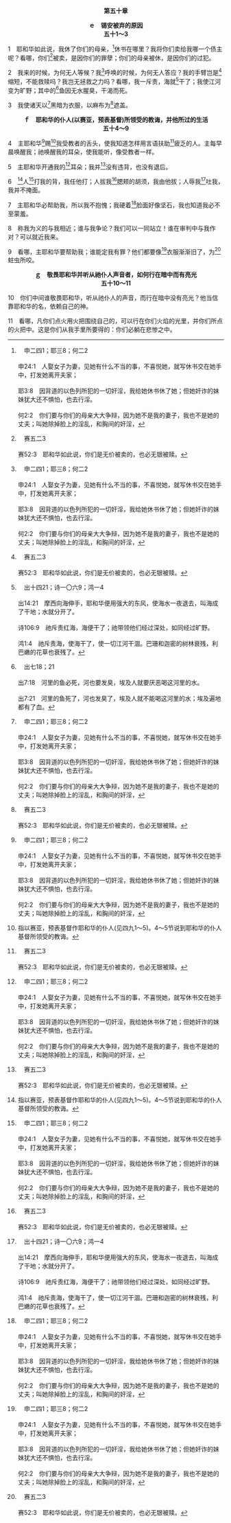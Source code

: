 <p style="text-align:center;font-weight:bold;">第五十章</p>

<p style="text-align:center;font-weight:bold;">ｅ　锡安被弃的原因<br>五十1～3</p>

1　耶和华如此说，我休了你们的母亲，[^a]休书在哪里？我将你们卖给我哪一个债主呢？看哪，你们[^b]被卖，是因你们的罪孽；你们的母亲被休，是因你们的过犯。

[^a]:　申二四1；耶三8；何二2<br><br>申24:1　人娶女子为妻，见她有什么不当的事，不喜悦她，就写休书交在她手中，打发她离开夫家；<br><br>耶3:8　因背道的以色列所犯的一切奸淫，我给她休书休了她；但她奸诈的妹妹犹大还不惧怕，也去行淫。<br><br>何2:2　你们要与你们的母亲大大争辩，因为她不是我的妻子，我也不是她的丈夫；叫她除掉脸上的淫乱，和胸间的奸淫，

[^b]:　赛五二3<br><br>赛52:3　耶和华如此说，你们是无价被卖的，也必无银被赎。

2　我来的时候，为何无人等候？我[^a]呼唤的时候，为何无人答应？我的手臂岂是[^b]缩短，不能救赎吗？我岂无拯救之力吗？看哪，我一斥责，海就[^c]干了；我使江河变为旷野；其中的[^d]鱼因无水腥臭，干渴而死。

[^a]:　箴一24；赛六五12；耶七13<br><br>箴1:24　我呼唤，你们拒绝；我伸手，无人理会，<br><br>赛65:12　我要命定你们归在刀下，你们都必屈身被杀戮；因为我呼唤，你们没有答应；我说话，你们没有听从；反倒行我眼中看为恶的，拣选我所不喜悦的。<br><br>耶7:13　耶和华说，现在因你们行了这一切的事，我也从早起来说话，告诉你们，你们却不听从，呼唤你们，你们却不答应；

[^b]:　民十一23；赛五九1<br><br>民11:23　耶和华对摩西说，耶和华的手臂岂是缩短了吗？现在你要看我的话向你应验不应验。<br><br>赛59:1　耶和华的手臂并非缩短不能拯救；祂的耳朵并非发沉不能听见。

[^c]:　出十四21；诗一〇六9；鸿一4<br><br>出14:21　摩西向海伸手，耶和华便用强大的东风，使海水一夜退去，叫海成了干地；水就分开了。<br><br>诗106:9　祂斥责红海，海便干了；祂带领他们经过深处，如同经过旷野。<br><br>鸿1:4　祂斥责海，使海干了，使一切江河干涸。巴珊和迦密的树林衰残，利巴嫩的花草也衰残了。

[^d]:　出七18；21<br><br>出7:18　河里的鱼必死，河也要发臭，埃及人就要厌恶喝这河里的水。<br><br>出7:21　河里的鱼死了，河也发臭了，埃及人就不能喝这河里的水；埃及遍地都有了血。

3　我使诸天以[^a]黑暗为衣服，以麻布为[^b]遮盖。

[^a]:　出十21<br><br>出10:21　耶和华对摩西说，你向天伸手，使埃及地黑暗；这黑暗似乎摸得着。

[^b]:　启六12<br><br>启6:12　羔羊揭开第六印的时候，我观看，大地震就发生了；日头变黑，像粗糙的黑毛布，满月变红像血；

<p style="text-align:center;font-weight:bold;">ｆ　耶和华的仆人(以赛亚，预表基督)所领受的教诲，并他所过的生活<br>五十4～9</p>

4　主耶和华[^a]赐[^1]我受教者的舌头，使我知道怎样用言语扶助[^b]疲乏的人。主每早晨唤醒我；祂唤醒我的耳朵，使我能听，像受教者一样。

[^1]:指以赛亚，预表基督作耶和华的仆人(见四九1～5)。4～5节说到耶和华的仆人基督所领受的教诲。

[^a]:　出四11<br><br>出4:11　耶和华对他说，谁使人有口？谁使人口哑、耳聋、目明、眼瞎？岂不是我耶和华吗？

[^b]:　太十一28<br><br>太11:28　凡劳苦担重担的，可以到我这里来，我必使你们得安息。

5　主耶和华开通我的[^a]耳朵；我并[^b]没有违背，也没有退后。

[^a]:　诗四十6～8<br><br>诗40:6　祭物和供物，你不喜悦；你已经开通我的耳朵；燔祭和赎罪祭，非你所要。<br><br>诗40:7　于是我说，看哪，我来了；我的事经卷上已经记载了。<br><br>诗40:8　我的神啊，我乐意实行你的旨意；你的律法在我里面。

[^b]:　太二六39；约十四31<br><br>太26:39　祂就稍往前走，面伏于地，祷告说，我父啊，若是可能，就叫这杯离开我；然而不要照我的意思，只要照你的意思。<br><br>约14:31　但要叫世人知道我爱父，并且父怎样吩咐我，我就怎样行。起来，我们离开这里走吧。

6　[^1]人[^a]打我的背，我任他打；人拔我[^b]腮颊的胡须，我由他拔；人辱我[^c]吐我，我并不掩面。

[^1]:6～9节显示耶和华的仆人以赛亚所过的生活，预表基督作耶和华的仆人在地上所过的生活(太二六67，彼前二23)。

[^a]:　太二六67；约十八22<br><br>太26:67　于是他们吐唾沫在祂脸上，用拳头打祂，也有用手掌打祂的，说，<br><br>约18:22　耶稣说了这些话，旁边站着的一个差役，用手掌打祂，说，你这样回答大祭司吗？

[^b]:　哀三30；太五39；路六29<br><br>哀3:30　他当由人打他的腮颊；他当满受凌辱。<br><br>太5:39　但是我告诉你们，不要抗拒恶人；反而无论谁打你的右脸，连另一面也转给他。<br><br>路6:29　有人打你的脸，连另一面也给他打。有人夺你的外衣，连里衣也不要拦阻他拿去。

[^c]:　可十四65；路十八32<br><br>可14:65　就有人向祂吐唾沫，又蒙着祂的脸，用拳头打祂，对祂说，你申言吧！差役就把祂拉过去，用手掌打祂。<br><br>路18:32　祂将要被交给外邦人，受戏弄，受凌辱，受吐唾，

7　主耶和华必帮助我，所以我不抱愧；我硬着[^a]脸面好像坚石，我也知道我必不至蒙羞。

[^a]:　结三8～9；路九51<br><br>结3:8　看哪，我使你的脸硬过他们的脸，使你的额硬过他们的额。<br><br>结3:9　我使你的额像金钢石，比火石更硬；你不要怕他们，也不要因他们的脸色惊惶；他们原是悖逆之家。<br><br>路9:51　耶稣被接上升的日子将到，祂就定意面向耶路撒冷去，

8　称我为义的与我相近；谁与我争论？我们可以一同站立！谁在审判中与我作对？可以就近我来。

9　看哪，主耶和华要帮助我；谁能定我有罪？他们都要像[^a]衣服渐渐旧了，为[^b]蛀虫所咬。

[^a]:　赛五一6；诗一〇二26<br><br>赛51:6　你们要向天举目，观看下地；因为天必像烟云消散，地必如衣服渐渐旧了，其上的居民也要如此死亡；唯有我的救恩永远长存，我的公义也不废掉。<br><br>诗102:26　天地都要灭没，你却长存；天地都要像衣服渐渐旧了；你要将天地如衣裳更换，天地就改变了。

[^b]:　伯十三28；赛五一8；雅五2<br><br>伯13:28　我像销毁的朽烂之物，像虫蛀的衣裳。<br><br>赛51:8　因为蛀虫必咬他们，好像咬衣服，虫子必咬他们，如同咬羊绒；唯有我的公义永远长存，我的救恩直到万代。<br><br>雅5:2　你们的财物坏了，衣服也被虫子咬了。

<p style="text-align:center;font-weight:bold;">ｇ　敬畏耶和华并听从祂仆人声音者，如何行在暗中而有亮光<br>五十10～11</p>

10　你们中间谁敬畏耶和华，听从祂仆人的声音，而行在暗中没有亮光？他当信靠耶和华的名，依赖自己的神。

11　看哪，凡你们点火用火把围绕自己的，可以行在你们火焰的光里，并你们所点的火把中。这是你们从我手里所要得的：你们必躺在悲惨之中。
